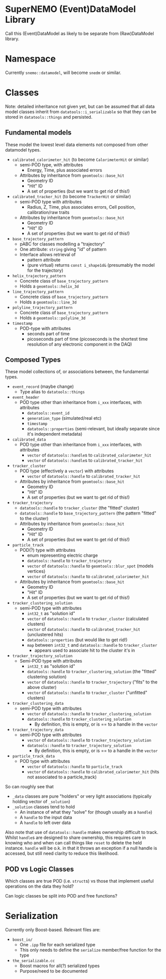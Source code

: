 # SuperNEMO (Event)DataModel Library

Call this (Event)DataModel as likely to be separate from (Raw)DataModel
library.

# Namespace
Currently `snemo::datamodel`, will become `snedm` or similar.

# Classes
Note: detailed inheritance not given yet, but can be assumed that all
data model classes inherit from `datatools::i_serializable` so that they
can be stored in `datatools::things` and persisted.

## Fundamental models
These model the lowest level data elements not composed from other datamodel
types.

- `calibrated_calorimeter_hit` (to become `CalorimeterHit` or similar)
  - semi-POD type, with attributes
    - Energy, Time, plus associated errors
  - Attributes by inheritance from `geomtools::base_hit`
    - Geometry ID
    - "Hit" ID
    - A set of properties (but we want to get rid of this!)
- `calibrated_tracker_hit` (to become `TrackerHit` or similar)
  - semi-POD type with attributes
    - Radius, Z, Time, plus associates errors, Cell position, calibration/raw traits
  - Attributes by inheritance from `geomtools::base_hit`
    - Geometry ID
    - "Hit" ID
    - A set of properties (but we want to get rid of this!)
- `base_trajectory_pattern`
  - pABC for classes modelling a "trajectory"
  - One attribute: `string` giving "id" of pattern
  - Interface allows retrieval of
    - pattern attribute
    - (pure virtual) returns `const i_shape1d&` (presumably the model for the trajectory)
- `helix_trajectory_pattern`
  - Concrete class of `base_trajectory_pattern`
  - Holds a `geomtools::helix_3d`
- `line_trajectory_pattern`
  - Concrete class of `base_trajectory_pattern`
  - Holds a `geomtools::line_3d`
- `polyline_trajectory_pattern`
  - Concrete class of `base_trajectory_pattern`
  - Holds a `geomtools::polyline_3d`
- `timestamp`
  - POD-type with attributes
    - seconds part of time
    - picoseconds part of time (picoseconds is the shortest time resolution of
      any electronic component in the DAQ)

## Composed Types
These model collections of, or associations between, the fundamental types.

- `event_record` (maybe change)
  - Type alias to `datatools::things`
- `event_header`
  - POD type other than inheritance from `i_xxx` interfaces, with attributes
    - `datatools::event_id`
    - `generation_type` (simulated/real etc)
    - `timestamp`
    - `datatools::properties` (semi-relevant, but ideally separate since it's independent metadata)
- `calibrated_data`
  - POD type other than inheritance from `i_xxx` interfaces, with attributes
    - `vector` of `datatools::handle`s to `calibrated_calorimeter_hit`
    - `vector` of `datatools::handle`s to `calibrated_tracker_hit`
- `tracker_cluster`
  - POD type (effectively a `vector`) with attributes
    - `vector` of `datatools::handle` to `calibrated_tracker_hit`
  - Attributes by inheritance from `geomtools::base_hit`
    - Geometry ID
    - "Hit" ID
    - A set of properties (but we want to get rid of this!)
- `tracker_trajectory`
  - `datatools::handle` to `tracker_cluster` (the "fitted" cluster)
  - `datatools::handle` to `base_trajectory_pattern` (the pattern "fitted" to the cluster)
  - Attributes by inheritance from `geomtools::base_hit`
    - Geometry ID
    - "Hit" ID
    - A set of properties (but we want to get rid of this!)
- `particle_track`
  - POD(?) type with attributes
    - enum representing electric charge
    - `datatools::handle` to `tracker_trajectory`
    - `vector` of `datatools::handle` to `geomtools::blur_spot` (models vertices)
    - `vector` of `datatools::handle` to `calibrated_calorimeter_hit`
  - Attributes by inheritance from `geomtools::base_hit`
    - Geometry ID
    - "Hit" ID
    - A set of properties (but we want to get rid of this!)
- `tracker_clustering_solution`
  - semi-POD type with attributes
    - `int32_t` as "solution id"
    - `vector` of `datatools::handle` to `tracker_cluster` (calculated clusters)
    - `vector` of `datatools::handle` to `calibrated_tracker_hit` (unclustered hits)
    - `datatools::properties` (but would like to get rid!)
    - `map` between `int32_t` and `datatools::handle` to `tracker_cluster`
      - appears used to associate hit to the cluster it's in
- `tracker_trajectory_solution`
  - Semi-POD type with attributes
    - `int32_t` as "solution id"
    - `datatools::handle` to `tracker_clustering_solution` (the "fitted" clustering solution)
    - `vector` of `datatools::handle` to `tracker_trajectory` ("fits" to the above cluster)
    - `vector` of `datatools::handle` to `tracker_cluster` ("unfitted" clusters)
- `tracker_clustering_data`
  - semi-POD type with attributes
    - `vector` of `datatools::handle` to `tracker_clustering_solution`
    - `datatools::handle` to `tracker_clustering_solution`
      - By definition, this is empty, or is == to a handle in the `vector`
- `tracker_trajectory_data`
  - semi-POD type with attributes
    - `vector` of `datatools::handle` to `tracker_trajectory_solution`
    - `datatools::handle` to `tracker_trajectory_solution`
      - By definition, this is empty, or is == to a handle in the `vector`
- `particle_track_data`
  - POD type with attributes
    - `vector` of `datatools::handle` to `particle_track`
    - `vector` of `datatools::handle` to `calibrated_calorimeter_hit` (hits not associated to a particle_track)

So can roughly see that

- `_data` classes are pure "holders" or very light associations (typically holding vector of `_solution`)
- `_solution` classes tend to hold
  - An instance of what they "solve" for (though usually as a `handle`)
  - A `handle` to the input data
  - A `handle` to left over data

Also note that use of `datatools::handle` makes ownership difficult to track.
Whilst `handle`s are designed to share ownership, this requires care in knowing
who and when can call things like `reset` to delete the held instance. `handle`
will be o.k. in that it throws an exception if a null handle is accessed, but still
need clarity to reduce this likelihood.

## POD vs Logic Classes
Which classes are true POD (i.e. `struct`s) vs those that implement
useful operations on the data they hold?

Can logic classes be split into POD and free functions?

# Serialization
Currently only Boost-based. Relevant files are:

- `boost_io/`
  - One `.ipp` file for each serialized type
  - This only needs to define the `serialize` member/free function for the type
- `the_serializable.cc`
  - Boost macros for all(?) serialized types
  - Purpose/need to be documented
